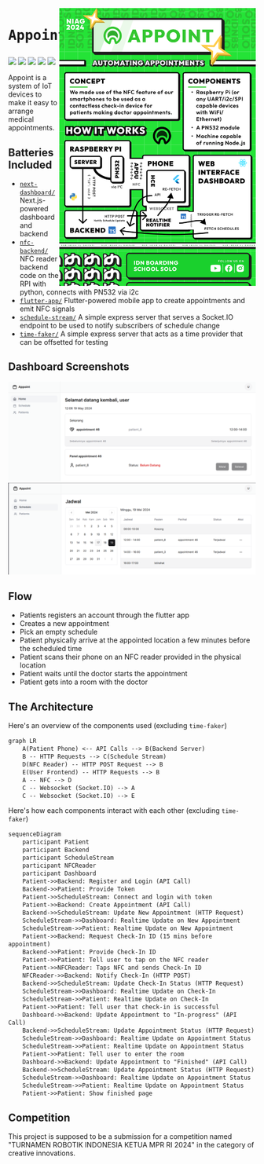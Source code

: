 <img align="right" src=".github/appoint-poster.png" width=400 />

<h1><pre>Appoint</pre></h1>

<p align="left">
  <img src="https://cdn.jsdelivr.net/gh/devicons/devicon@latest/icons/raspberrypi/raspberrypi-original.svg" width=50 />
  <img src="https://cdn.jsdelivr.net/gh/devicons/devicon@latest/icons/python/python-original.svg" width=50 />
  <img src="https://cdn.jsdelivr.net/gh/devicons/devicon@latest/icons/nextjs/nextjs-original.svg" width=50 />
  <img src="https://cdn.jsdelivr.net/gh/devicons/devicon@latest/icons/typescript/typescript-original.svg" width=50 />
  <img src="https://cdn.jsdelivr.net/gh/devicons/devicon@latest/icons/flutter/flutter-original.svg" width=50 />
</p>

Appoint is a system of IoT devices to make it easy to arrange medical appointments.

## Batteries Included

- [`next-dashboard/`](next-dashboard/) Next.js-powered dashboard and backend
- [`nfc-backend/`](nfc-backend/) NFC reader backend code on the RPI with python, connects with PN532 via i2c
- [`flutter-app/`](flutter-app/) Flutter-powered mobile app to create appointments and emit NFC signals
- [`schedule-stream/`](schedule-stream/) A simple express server that serves a Socket.IO endpoint to be used to notify subscribers of schedule change
- [`time-faker/`](time-faker/) A simple express server that acts as a time provider that can be offsetted for testing

## Dashboard Screenshots

<img src=".github/appoint-dashbaord-homepage.png" /> <img src=".github/appoint-dashboard-schedules.png" />

## Flow

- Patients registers an account through the flutter app
- Creates a new appointment
- Pick an empty schedule
- Patient physically arrive at the appointed location a few minutes before the scheduled time
- Patient scans their phone on an NFC reader provided in the physical location
- Patient waits until the doctor starts the appointment
- Patient gets into a room with the doctor

## The Architecture

Here's an overview of the components used (excluding `time-faker`)

```mermaid
graph LR
    A(Patient Phone) <-- API Calls --> B(Backend Server)
    B -- HTTP Requests --> C(Schedule Stream)
    D(NFC Reader) -- HTTP POST Request --> B
    E(User Frontend) -- HTTP Requests --> B
    A -- NFC --> D
    C -- Websocket (Socket.IO) --> A
    C -- Websocket (Socket.IO) --> E
```

Here's how each components interact with each other (excluding `time-faker`)

```mermaid
sequenceDiagram
    participant Patient
    participant Backend
    participant ScheduleStream
    participant NFCReader
    participant Dashboard
    Patient->>Backend: Register and Login (API Call)
    Backend->>Patient: Provide Token
    Patient->>ScheduleStream: Connect and login with token
    Patient->>Backend: Create Appointment (API Call)
    Backend->>ScheduleStream: Update New Appointment (HTTP Request)
    ScheduleStream->>Dashboard: Realtime Update on New Appointment
    ScheduleStream->>Patient: Realtime Update on New Appointment
    Patient->>Backend: Request Check-In ID (15 mins before appointment)
    Backend->>Patient: Provide Check-In ID
    Patient->>Patient: Tell user to tap on the NFC reader
    Patient->>NFCReader: Taps NFC and sends Check-In ID
    NFCReader->>Backend: Notify Check-In (HTTP POST)
    Backend->>ScheduleStream: Update Check-In Status (HTTP Request)
    ScheduleStream->>Dashboard: Realtime Update on Check-In
    ScheduleStream->>Patient: Realtime Update on Check-In
    Patient->>Patient: Tell user that check-in is successful
    Dashboard->>Backend: Update Appointment to "In-progress" (API Call)
    Backend->>ScheduleStream: Update Appointment Status (HTTP Request)
    ScheduleStream->>Dashboard: Realtime Update on Appointment Status
    ScheduleStream->>Patient: Realtime Update on Appointment Status
    Patient->>Patient: Tell user to enter the room
    Dashboard->>Backend: Update Appointment to "Finished" (API Call)
    Backend->>ScheduleStream: Update Appointment Status (HTTP Request)
    ScheduleStream->>Dashboard: Realtime Update on Appointment Status
    ScheduleStream->>Patient: Realtime Update on Appointment Status
    Patient->>Patient: Show finished page
```

## Competition

This project is supposed to be a submission for a competition named "TURNAMEN ROBOTIK INDONESIA KETUA MPR RI 2024" in the category of creative innovations.

